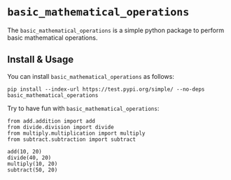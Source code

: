 # `basic_mathematical_operations`

The `basic_mathematical_operations` is a simple python package to perform basic mathematical operations.

## Install & Usage

You can install `basic_mathematical_operations` as follows:

```
pip install --index-url https://test.pypi.org/simple/ --no-deps basic_mathematical_operations
```
Try to have fun with `basic_mathematical_operations`:

```
from add.addition import add
from divide.division import divide
from multiply.multiplication import multiply
from subtract.subtraction import subtract

add(10, 20)
divide(40, 20)
multiply(10, 20)
subtract(50, 20)
```

